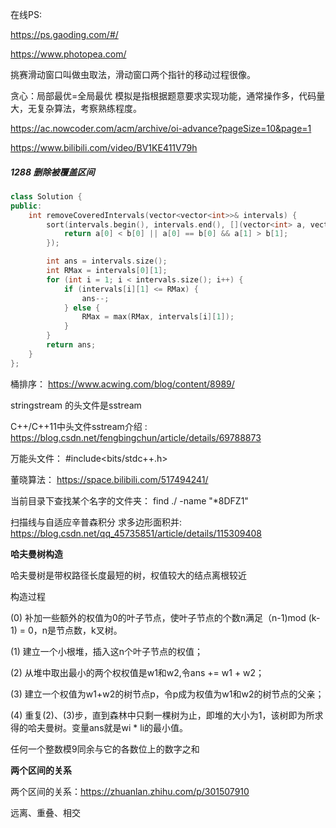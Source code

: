 在线PS:

https://ps.gaoding.com/#/

https://www.photopea.com/

挑赛滑动窗口叫做虫取法，滑动窗口两个指针的移动过程很像。

贪心：局部最优=全局最优
模拟是指根据题意要求实现功能，通常操作多，代码量大，无复杂算法，考察熟练程度。

https://ac.nowcoder.com/acm/archive/oi-advance?pageSize=10&page=1

https://www.bilibili.com/video/BV1KE411V79h


##### 1288 删除被覆盖区间

```cpp
class Solution {
public:
    int removeCoveredIntervals(vector<vector<int>>& intervals) {
        sort(intervals.begin(), intervals.end(), [](vector<int> a, vector<int> b) {
            return a[0] < b[0] || a[0] == b[0] && a[1] > b[1];
        });

        int ans = intervals.size();
        int RMax = intervals[0][1];
        for (int i = 1; i < intervals.size(); i++) {
            if (intervals[i][1] <= RMax) {
                ans--;
            } else {
                RMax = max(RMax, intervals[i][1]);
            }
        }
        return ans;
    }
};
```

桶排序： https://www.acwing.com/blog/content/8989/


stringstream 的头文件是sstream  

C++/C++11中头文件sstream介绍 : https://blog.csdn.net/fengbingchun/article/details/69788873

万能头文件： #include<bits/stdc++.h>

董晓算法： https://space.bilibili.com/517494241/


当前目录下查找某个名字的文件夹：    find  ./ -name "*8DFZ1"   

扫描线与自适应辛普森积分 求多边形面积并: https://blog.csdn.net/qq_45735851/article/details/115309408

**哈夫曼树构造**

哈夫曼树是带权路径长度最短的树，权值较大的结点离根较近

构造过程

(0) 补加一些额外的权值为0的叶子节点，使叶子节点的个数n满足（n-1)mod (k-1) = 0，n是节点数，k叉树。

(1) 建立一个小根堆，插入这n个叶子节点的权值；

(2) 从堆中取出最小的两个权权值是w1和w2,令ans += w1 + w2；

(3) 建立一个权值为w1+w2的树节点p，令p成为权值为w1和w2的树节点的父亲；

(4) 重复(2)、(3)步，直到森林中只剩一棵树为止，即堆的大小为1，该树即为所求得的哈夫曼树。变量ans就是wi * li的最小值。


任何一个整数模9同余与它的各数位上的数字之和


**两个区间的关系**

两个区间的关系：https://zhuanlan.zhihu.com/p/301507910

远离、重叠、相交

